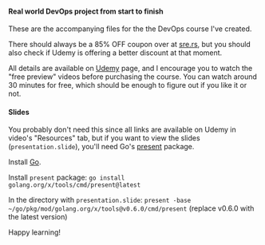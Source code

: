 #### Real world DevOps project from start to finish

These are the accompanying files for the the DevOps course I've created.

There should always be a 85% OFF coupon over at [sre.rs](https://sre.rs),
but you should also check if Udemy is offering a better discount at that moment.

All details are available on [Udemy](https://www.udemy.com/course/real-world-devops-project-from-start-to-finish/?referralCode=9AC467077593D22878A2) page, and I encourage you to watch the
"free preview" videos before purchasing the course. You can watch around 30 minutes for free, which should be enough to figure out if you like it or not.

#### Slides

You probably don't need this since all links are available on Udemy in video's "Resources" tab, but if you want to view the slides (`presentation.slide`), you'll need Go's [present](https://pkg.go.dev/golang.org/x/tools/present) package.

Install [Go](https://go.dev/).

Install `present` package:
`go install golang.org/x/tools/cmd/present@latest`

In the directory with `presentation.slide`:
`present -base ~/go/pkg/mod/golang.org/x/tools@v0.6.0/cmd/present` (replace v0.6.0 with the latest version)

Happy learning!
